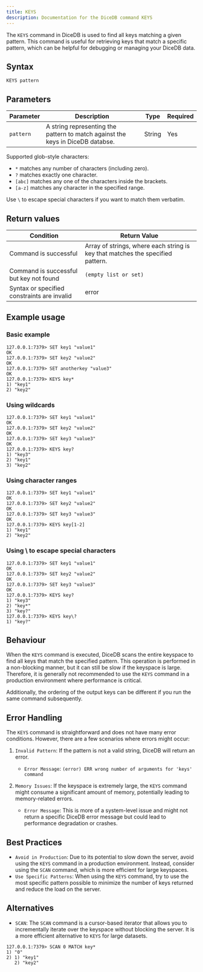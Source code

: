 ```yaml
---
title: KEYS
description: Documentation for the DiceDB command KEYS
---
```


The `KEYS` command in DiceDB is used to find all keys matching a given pattern. This command is useful for retrieving keys that match a specific pattern, which can be helpful for debugging or managing your DiceDB data.

## Syntax

```plaintext
KEYS pattern
```

## Parameters

| Parameter       | Description                                      | Type    | Required |
|-----------------|--------------------------------------------------|---------|----------|
| `pattern`           | A string representing the pattern to match against the keys in DiceDB databse.| String  | Yes      |

Supported glob-style characters:
   - `*` matches any number of characters (including zero).
   - `?` matches exactly one character.
   - `[abc]` matches any one of the characters inside the brackets.
   - `[a-z]` matches any character in the specified range.

Use `\` to escape special characters if you want to match them verbatim.

## Return values

| Condition                                      | Return Value                                      |
|------------------------------------------------|---------------------------------------------------|
| Command is successful                          | Array of strings, where each string is key that matches the specified pattern.|
| Command is successful but key not found        | `(empty list or set)`  |
| Syntax or specified constraints are invalid    | error   |

## Example usage

### Basic example

```plaintext
127.0.0.1:7379> SET key1 "value1"
OK
127.0.0.1:7379> SET key2 "value2"
OK
127.0.0.1:7379> SET anotherkey "value3"
OK
127.0.0.1:7379> KEYS key*
1) "key1"
2) "key2"
```

### Using wildcards

```plaintext
127.0.0.1:7379> SET key1 "value1"
OK
127.0.0.1:7379> SET key2 "value2"
OK
127.0.0.1:7379> SET key3 "value3"
OK
127.0.0.1:7379> KEYS key?
1) "key3"
2) "key1"
3) "key2"
```

### Using character ranges

```plaintext
127.0.0.1:7379> SET key1 "value1"
OK
127.0.0.1:7379> SET key2 "value2"
OK
127.0.0.1:7379> SET key3 "value3"
OK
127.0.0.1:7379> KEYS key[1-2]
1) "key1"
2) "key2"
```

### Using \ to escape special characters

```plaintext
127.0.0.1:7379> SET key1 "value1"
OK
127.0.0.1:7379> SET key2 "value2"
OK
127.0.0.1:7379> SET key3 "value3"
OK
127.0.0.1:7379> KEYS key?
1) "key3"
2) "key*"
3) "key?"
127.0.0.1:7379> KEYS key\?
1) "key?"
```

## Behaviour

When the `KEYS` command is executed, DiceDB scans the entire keyspace to find all keys that match the specified pattern. This operation is performed in a non-blocking manner, but it can still be slow if the keyspace is large. Therefore, it is generally not recommended to use the `KEYS` command in a production environment where performance is critical.

Additionally, the ordering of the output keys can be different if you run the same command subsequently.

## Error Handling

The `KEYS` command is straightforward and does not have many error conditions. However, there are a few scenarios where errors might occur:

1. `Invalid Pattern`: If the pattern is not a valid string, DiceDB will return an error.

   - `Error Message`: `(error) ERR wrong number of arguments for 'keys' command`

2. `Memory Issues`: If the keyspace is extremely large, the `KEYS` command might consume a significant amount of memory, potentially leading to memory-related errors.

   - `Error Message`: This is more of a system-level issue and might not return a specific DiceDB error message but could lead to performance degradation or crashes.

## Best Practices

- `Avoid in Production`: Due to its potential to slow down the server, avoid using the `KEYS` command in a production environment. Instead, consider using the `SCAN` command, which is more efficient for large keyspaces.
- `Use Specific Patterns`: When using the `KEYS` command, try to use the most specific pattern possible to minimize the number of keys returned and reduce the load on the server.

## Alternatives

- `SCAN`: The `SCAN` command is a cursor-based iterator that allows you to incrementally iterate over the keyspace without blocking the server. It is a more efficient alternative to `KEYS` for large datasets.

```plaintext
127.0.0.1:7379> SCAN 0 MATCH key*
1) "0"
2) 1) "key1"
   2) "key2"
```
